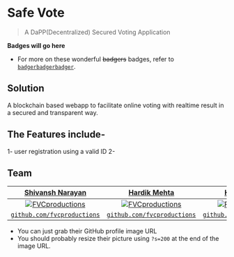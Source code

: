 
# Safe Vote

> A DaPP(Decentralized) Secured Voting Application

**Badges will go here**


- For more on these wonderful ~~badgers~~ badges, refer to <a href="http://badges.github.io/badgerbadgerbadger/" target="_blank">`badgerbadgerbadger`</a>.

## Solution

A blockchain based webapp to facilitate online voting with realtime result in a secured and transparent way.

## The Features include-

1- user registration using a valid ID
2- 


## Team


| <a href="https://www.linkedin.com/in/shivanshnarayan/" target="_blank">**Shivansh Narayan**</a> | <a href="https://avatars3.githubusercontent.com/u/34347884?s=200&u=5ae91062f6c80ee7d43ff0047d8a692f6a457bd0&v=4" target="_blank">**Hardik Mehta**</a> | <a href="http://fvcproductions.com" target="_blank">**Hardik Mehta**</a> |
| :---: |:---:| :---:|
| [![FVCproductions](https://avatars1.githubusercontent.com/u/4284691?v=3&s=200)](http://fvcproductions.com)    | [![FVCproductions](https://avatars1.githubusercontent.com/u/4284691?v=3&s=200)](http://fvcproductions.com) | [![FVCproductions](https://avatars1.githubusercontent.com/u/4284691?v=3&s=200)](http://fvcproductions.com)  |
| <a href="http://github.com/fvcproductions" target="_blank">`github.com/fvcproductions`</a> | <a href="http://github.com/fvcproductions" target="_blank">`github.com/fvcproductions`</a> | <a href="http://github.com/fvcproductions" target="_blank">`github.com/fvcproductions`</a> |

- You can just grab their GitHub profile image URL
- You should probably resize their picture using `?s=200` at the end of the image URL.

